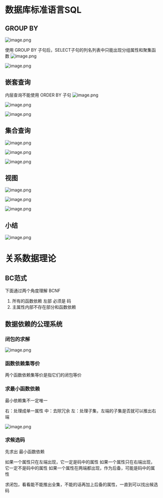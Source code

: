 # 数据库标准语言SQL
## GROUP BY
![image.png](https://bu.dusays.com/2023/09/30/651799198791e.png)


使用 GROUP BY 子句后，SELECT子句的列名列表中只能出现分组属性和聚集函数
![image.png](https://bu.dusays.com/2023/09/30/651795c94cf97.png)

![image.png](https://bu.dusays.com/2023/09/30/651798d8cf968.png)

## 嵌套查询
内层查询不能使用 ORDER BY 子句
![image.png](https://bu.dusays.com/2023/09/30/651799d91b340.png)

![image.png](https://bu.dusays.com/2023/09/30/6517a089ab763.png)

![image.png](https://bu.dusays.com/2023/09/30/6517a0453ffab.png)
## 集合查询
![image.png](https://bu.dusays.com/2023/09/30/6517a10243790.png)

![image.png](https://bu.dusays.com/2023/09/30/6517a1d16eeae.png)

![image.png](https://bu.dusays.com/2023/09/30/6517a37a6f797.png)

## 视图
![image.png](https://bu.dusays.com/2023/09/30/6517a53a4c4fe.png)


![image.png](https://bu.dusays.com/2023/09/30/6517a517b4f5f.png)

![image.png](https://bu.dusays.com/2023/09/30/6517a6401e0fe.png)

## 小结
![image.png](https://bu.dusays.com/2023/09/30/6517a6e45b141.png)

# 关系数据理论
## BC范式
下面通过两个角度理解 BCNF 
1. 所有的函数依赖 左部 必须是 码
2. 主属性内部不存在部分和函数依赖

## 数据依赖的公理系统
### 闭包的求解
![image.png](https://bu.dusays.com/2023/09/30/6517f74b74124.png)

### 函数依赖集等价
两个函数依赖集等价是指它们的闭包等价

### 求最小函数依赖 

最小依赖集不一定唯一

右：处理成单一属性
中：去除冗余
左：处理子集，左端的子集是否就可以推出右端

![image.png](https://bu.dusays.com/2023/09/30/6517fbe7663e5.png)

### 求候选码
先求出 最小函数依赖

如果一个属性只在左端出现，它一定是码中的属性
如果一个属性只在右端出现，它一定不是码中的属性
如果一个属性在两端都出现，作为后备，可能是码中的属性

求闭包，看看能不能推出全集，不能的话再加上后备的属性，一直到可以找出候选码
